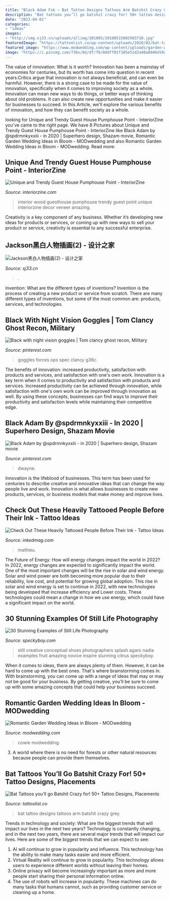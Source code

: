 ```yaml
---
title: "Black Adam Fsk ~ Bat Tattoo Designs Tattoos Arm Batshit Crazy Grey"
description: "Bat tattoos you’ll go batshit crazy for! 50+ tattoo designs, placements"
date: "2023-04-01"
categories:
- "ideas"
images:
- "http://img.sj33.cn/uploads/allimg/201005/20100515002903710.jpg"
featuredImage: "https://tattoolist.co/wp-content/uploads/2020/02/bat-tattoo-1.jpg"
featured_image: "https://www.modwedding.com/wp-content/uploads/garden-wedding-ideas-2-09082015-ky.jpg"
image: "https://i.pinimg.com/736x/8d/df/f0/8ddff01f185e51d2a48a8946e59d91d3.jpg"
---
```



The value of innovation: What is it worth?
Innovation has been a mainstay of economies for centuries, but its worth has come into question in recent years.Critics argue that innovation is not always beneficial, and can even be harmful. However, there is a strong case to be made for the value of innovation, specifically when it comes to improving society as a whole. Innovation can mean new ways to do things, or better ways of thinking about old problems. It can also create new opportunities and make it easier for businesses to succeed. In this Article, we'll explore the various benefits of innovation, and how they can benefit society as a whole.

	

		
looking for Unique and Trendy Guest House Pumphouse Point - InteriorZine you've came to the right page. We have 8 Pictures about Unique and Trendy Guest House Pumphouse Point - InteriorZine like Black Adam by @spdrmnkyxxiii - in 2020 | Superhero design, Shazam movie, Romantic Garden Wedding Ideas in Bloom - MODwedding and also Romantic Garden Wedding Ideas in Bloom - MODwedding. Read more:
		
    
## Unique And Trendy Guest House Pumphouse Point - InteriorZine

<img loading=lazy src="https://www.interiorzine.com/wp-content/uploads/2015/05/wood-veneer-black-guesthouse-amazing-interior-decor-4.jpg" onerror="this.onerror=null;this.src='https://tse4.mm.bing.net/th?id=OIP.TqNFdpiq-CPUTI5LcSbw2QHaJE&amp;pid=15.1';" alt="Unique and Trendy Guest House Pumphouse Point - InteriorZine">

_Source: interiorzine.com_

>interior wood guesthouse pumphouse trendy guest point unique interiorzine decor veneer amazing. 

	

Creativity is a key component of any business. Whether it’s developing new ideas for products or services, or coming up with new ways to sell your product or service, creativity is essential to any successful enterprise.

    
## Jackson黑白人物插画(2) - 设计之家

<img loading=lazy src="http://img.sj33.cn/uploads/allimg/201005/20100515002903710.jpg" onerror="this.onerror=null;this.src='https://tse1.mm.bing.net/th?id=OIP.uXWU3pLWaKHiov0jfKOfkgHaLW&amp;pid=15.1';" alt="Jackson黑白人物插画(2) - 设计之家">

_Source: sj33.cn_

>. 

	

Invention: What are the different types of inventions?
Invention is the process of creating a new product or service from scratch. There are many different types of inventions, but some of the most common are: products, services, and technologies.

    
## Black With Night Vision Goggles | Tom Clancy Ghost Recon, Military

<img loading=lazy src="https://i.pinimg.com/736x/8d/df/f0/8ddff01f185e51d2a48a8946e59d91d3.jpg" onerror="this.onerror=null;this.src='https://tse3.mm.bing.net/th?id=OIP.aiJdv0eL70P37i5M-SdciAHaK6&amp;pid=15.1';" alt="Black with night vision goggles | Tom clancy ghost recon, Military">

_Source: pinterest.com_

>goggles forces ops spec clancy g36c. 

	

The benefits of innovation: increased productivity, satisfaction with products and services, and satisfaction with one's own work.
Innovation is a key term when it comes to productivity and satisfaction with products and services. Increased productivity can be achieved through innovation, while satisfaction with one's own work can be improved through innovation as well. By using these concepts, businesses can find ways to improve their productivity and satisfaction levels while maintaining their competitive edge.

    
## Black Adam By @spdrmnkyxxiii - In 2020 | Superhero Design, Shazam Movie

<img loading=lazy src="https://i.pinimg.com/736x/0c/7e/5a/0c7e5a5c1f5ef367e9b61bcf6d39cdb0.jpg" onerror="this.onerror=null;this.src='https://tse1.mm.bing.net/th?id=OIP.kpBgcMRy-uCkQpITbDwb0QHaJQ&amp;pid=15.1';" alt="Black Adam by @spdrmnkyxxiii - in 2020 | Superhero design, Shazam movie">

_Source: pinterest.com_

>dwayne. 

	

Innovation is the lifeblood of businesses. This term has been used for centuries to describe creative and innovative ideas that can change the way people live and work. Innovation is what allows businesses to create new products, services, or business models that make money and improve lives.

    
## Check Out These Heavily Tattooed People Before Their Ink - Tattoo Ideas

<img loading=lazy src="https://www.inkedmag.com/.image/t_share/MTYyMzIxMTYwMzgwMzYwNjA1/screen-shot-2019-02-28-at-104349-am.png" onerror="this.onerror=null;this.src='https://tse1.mm.bing.net/th?id=OIP.gcbi-_Sj6WSKPb8APsao3wHaHW&amp;pid=15.1';" alt="Check Out These Heavily Tattooed People Before Their Ink - Tattoo Ideas">

_Source: inkedmag.com_

>mathieu. 

	

The Future of Energy: How will energy changes impact the world in 2022?
In 2022, energy changes are expected to significantly impact the world. One of the most important changes will be the rise in solar and wind energy. Solar and wind power are both becoming more popular due to their reliability, low cost, and potential for growing global adoption. This rise in solar and wind energy is set to continue in 2022, with new technologies being developed that increase efficiency and Lower costs. These technologies could mean a change in how we use energy, which could have a significant impact on the world.

    
## 30 Stunning Examples Of Still Life Photography

<img loading=lazy src="https://speckyboy.com/wp-content/uploads/2012/06/MESLP23.jpg" onerror="this.onerror=null;this.src='https://tse3.mm.bing.net/th?id=OIP.vmpy2HUOmj7a8bdPOG1XsgHaE7&amp;pid=15.1';" alt="30 Stunning Examples of Still Life Photography">

_Source: speckyboy.com_

>still creative conceptual shoes photographers splash agaro nadia examples fruit amazing novice inspire stunning citrus speckyboy. 

	

When it comes to ideas, there are always plenty of them. However, it can be hard to come up with the best ones. That's where brainstorming comes in. With brainstorming, you can come up with a range of ideas that may or may not be good for your business. By getting creative, you'll be sure to come up with some amazing concepts that could help your business succeed.

    
## Romantic Garden Wedding Ideas In Bloom - MODwedding

<img loading=lazy src="https://www.modwedding.com/wp-content/uploads/garden-wedding-ideas-2-09082015-ky.jpg" onerror="this.onerror=null;this.src='https://tse1.mm.bing.net/th?id=OIP.uD5fDaMkr0gGw5Qr1b-iJwHaKT&amp;pid=15.1';" alt="Romantic Garden Wedding Ideas in Bloom - MODwedding">

_Source: modwedding.com_

>cowie modwedding. 

	

3. A world where there is no need for forests or other natural resources because people can provide them themselves. 

    
## Bat Tattoos You’ll Go Batshit Crazy For! 50+ Tattoo Designs, Placements

<img loading=lazy src="https://tattoolist.co/wp-content/uploads/2020/02/bat-tattoo-1.jpg" onerror="this.onerror=null;this.src='https://tse3.mm.bing.net/th?id=OIP.bkxAwleQ1Yw9VoqC-ZMF7AHaHa&amp;pid=15.1';" alt="Bat Tattoos you’ll go Batshit Crazy for! 50+ Tattoo Designs, Placements">

_Source: tattoolist.co_

>bat tattoo designs tattoos arm batshit crazy grey. 

	

Trends in technology and society: What are the biggest trends that will impact our lives in the next two years?
Technology is constantly changing, and in the next two years, there are several major trends that will impact our lives. Here are some of the biggest trends that we can expect to see: 
1) AI will continue to grow in popularity and influence. This technology has the ability to make many tasks easier and more efficient. 
2) Virtual Reality will continue to grow in popularity. This technology allows users to experience different worlds without leaving their homes. 
3) Online privacy will become increasingly important as more and more people start sharing their personal information online. 
4) The use of robots will increase in popularity. These machines can do many tasks that humans cannot, such as providing customer service or cleaning up a home.

